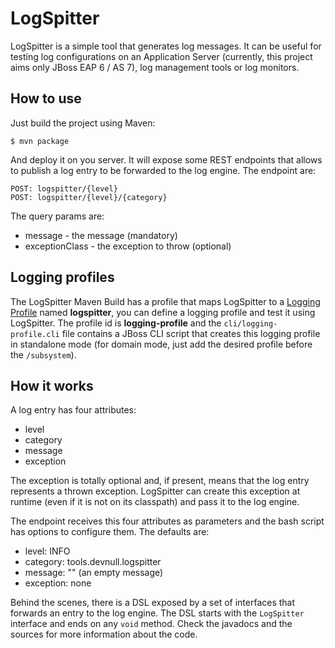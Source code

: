 LogSpitter
==========

LogSpitter is a simple tool that generates log messages. It can be useful for testing log configurations on an Application Server (currently, this project aims only JBoss EAP 6 / AS 7), log management tools or log monitors.

## How to use

Just build the project using Maven:

    $ mvn package

And deploy it on you server. It will expose some REST endpoints that allows to publish a log entry to be forwarded to the log engine. The endpoint are:

    POST: logspitter/{level}
    POST: logspitter/{level}/{category}

The query params are:

- message - the message (mandatory)
- exceptionClass - the exception to throw (optional)

## Logging profiles

The LogSpitter Maven Build has a profile that maps LogSpitter to a [Logging Profile][logging-profile] named **logspitter**, you can define a logging profile and test it using LogSpitter. The profile id is **logging-profile** and the `cli/logging-profile.cli` file contains a JBoss CLI script that creates this logging profile in standalone mode (for domain mode, just add the desired profile before the `/subsystem`).

[logging-profile]: https://access.redhat.com/documentation/en-US/JBoss_Enterprise_Application_Platform/6.1/html/Administration_and_Configuration_Guide/Example_Logging_Profile_Configuration.html

## How it works

A log entry has four attributes:

- level
- category
- message
- exception

The exception is totally optional and, if present, means that the log entry represents a thrown exception. LogSpitter can create this exception at runtime (even if it is not on its classpath) and pass it to the log engine.

The endpoint receives this four attributes as parameters and the bash script has options to configure them. The defaults are:

- level: INFO
- category: tools.devnull.logspitter
- message: "" (an empty message)
- exception: none

Behind the scenes, there is a DSL exposed by a set of interfaces that forwards an entry to the log engine. The DSL starts with the `LogSpitter` interface and ends on any `void` method. Check the javadocs and the sources for more information about the code.
